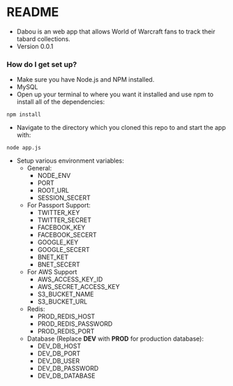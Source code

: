 # README #

* Dabou is an web app that allows World of Warcraft fans to track their tabard collections.
* Version 0.0.1

### How do I get set up? ###

* Make sure you have Node.js and NPM installed.
* MySQL
* Open up your terminal to where you want it installed and use npm to install all of the dependencies:

```
npm install
```

* Navigate to the directory which you cloned this repo to and start the app with:

```
node app.js
```
* Setup various environment variables:
  * General:
    * NODE_ENV
    * PORT
    * ROOT_URL
    * SESSION_SECERT
  * For Passport Support:
    * TWITTER_KEY
    * TWITTER_SECRET
    * FACEBOOK_KEY
    * FACEBOOK_SECERT
    * GOOGLE_KEY
    * GOOGLE_SECERT
    * BNET_KET
    * BNET_SECERT
  * For AWS Support
    * AWS_ACCESS_KEY_ID
    * AWS_SECRET_ACCESS_KEY
    * S3_BUCKET_NAME
    * S3_BUCKET_URL
  * Redis:
    * PROD_REDIS_HOST
    * PROD_REDIS_PASSWORD
    * PROD_REDIS_PORT
  * Database (Replace **DEV** with **PROD** for production database):
    * DEV_DB_HOST
    * DEV_DB_PORT
    * DEV_DB_USER
    * DEV_DB_PASSWORD
    * DEV_DB_DATABASE
